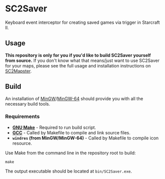 # SC2Saver
Keyboard event interceptor for creating saved games via trigger in Starcraft II.
## Usage
**This repository is only for you if you'd like to build SC2Saver yourself from source.** If you don't know what that means/just want to use SC2Saver for your maps, please see the full usage and installation instructions on [SC2Mapster](https://sc2mapster.com/projects/sc2saver "Project page").
## Build
An installation of [MinGW](https://osdn.net/projects/mingw)/[MinGW-64](https://mingw-w64.org) should provide you with all the necessary build tools.
### Requirements 
* **[GNU Make](https://gnu.org/software/make)** - Required to run build script.
* **[GCC](https://gcc.gnu.org/install/binaries.html)** - Called by Makefile to compile and link source files.
* **`windres` (from MinGW/MinGW-64)** - Called by Makefile to compile icon resource.

Use Make from the command line in the repository root to build:
```
make
```
The output executable should be located at `bin/SC2Saver.exe`.
